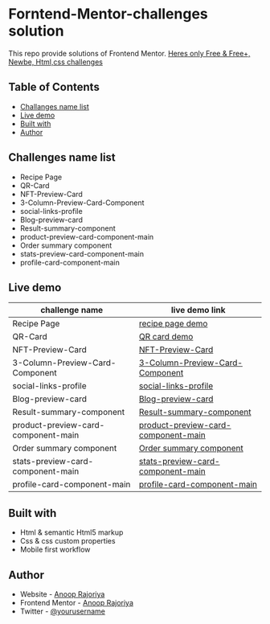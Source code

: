 # Forntend-Mentor-challenges solution
This repo provide solutions of Frontend Mentor. [Heres only Free & Free+, Newbe, Html,css challenges](https://www.frontendmentor.io/challenges?difficulty=1&languages=CSS&type=free%2Cfree-plus)

## Table of Contents
- [Challanges name list](#challenges-name-list)
- [Live demo](#live-demo)
- [Built with](#built-with)
- [Author](#author)

## Challenges name list
- Recipe Page
- QR-Card
- NFT-Preview-Card
- 3-Column-Preview-Card-Component
- social-links-profile
- Blog-preview-card
- Result-summary-component
- product-preview-card-component-main
- Order summary component
- stats-preview-card-component-main
- profile-card-component-main
## Live demo
| challenge name | live demo link |
| -------------- | -------------- |
| Recipe Page | [recipe page demo](https://anoop-rajoriya.github.io/Forntend-Mentor-challenges/Recipe-Page/) |
| QR-Card | [QR card demo](https://anoop-rajoriya.github.io/Forntend-Mentor-challenges/QR-Card/) |
| NFT-Preview-Card | [NFT-Preview-Card](https://anoop-rajoriya.github.io/Forntend-Mentor-challenges/NFT-Preview-Card/) |
| 3-Column-Preview-Card-Component | [3-Column-Preview-Card-Component](https://anoop-rajoriya.github.io/Forntend-Mentor-challenges/3-Column-Preview-Card-Component/) |
| social-links-profile | [social-links-profile](https://anoop-rajoriya.github.io/Forntend-Mentor-challenges/social-links-profile/) |
| Blog-preview-card | [Blog-preview-card](https://anoop-rajoriya.github.io/Forntend-Mentor-challenges/Blog-preview-card/) |
| Result-summary-component | [Result-summary-component](https://anoop-rajoriya.github.io/Forntend-Mentor-challenges/Result-summary-component/) |
| product-preview-card-component-main | [product-preview-card-component-main](https://anoop-rajoriya.github.io/Forntend-Mentor-challenges/product-preview-card-component-main/) |
| Order summary component | [Order summary component](https://anoop-rajoriya.github.io/Forntend-Mentor-challenges/order-summary-component-main/) |
| stats-preview-card-component-main | [stats-preview-card-component-main](https://anoop-rajoriya.github.io/Forntend-Mentor-challenges/stats-preview-card-component-main/) |
| profile-card-component-main | [profile-card-component-main](https://anoop-rajoriya.github.io/Forntend-Mentor-challenges/profile-card-component-main/) |

## Built with
- Html & semantic Html5 markup
- Css & css custom properties
- Mobile first workflow
## Author
- Website - [Anoop Rajoriya](https://www.your-site.com)
- Frontend Mentor - [Anoop Rajoriya](https://www.frontendmentor.io/profile/Anoop-Rajoriya)
- Twitter - [@yourusername](https://www.twitter.com/yourusername)

